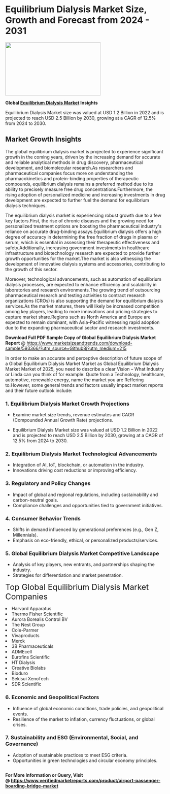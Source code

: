 <H1>Equilibrium Dialysis Market Size, Growth and Forecast from 2024 - 2031</H1><img class="aligncenter size-medium wp-image-584254" src="https://thirdeyenews.in/wp-content/uploads/2024/09/Global-Market-Research-300x168.jpeg" alt="" width="300" height="168" /><p><strong>Global&nbsp;<a href="https://www.marketsizeandtrends.com/download-sample/593366/?utm_source=Github8j?utm_medium=215">Equilibrium Dialysis Market</a> Insights</strong></p><p>Equilibrium Dialysis Market size was valued at USD 1.2 Billion in 2022 and is projected to reach USD 2.5 Billion by 2030, growing at a CAGR of 12.5% from 2024 to 2030.</p><p><h2>Market Growth Insights</h2> <p>The global equilibrium dialysis market is projected to experience significant growth in the coming years, driven by the increasing demand for accurate and reliable analytical methods in drug discovery, pharmaceutical development, and biomolecular research.As researchers and pharmaceutical companies focus more on understanding the pharmacokinetics and protein-binding properties of therapeutic compounds, equilibrium dialysis remains a preferred method due to its ability to precisely measure free drug concentrations.Furthermore, the rising adoption of personalized medicine and increasing investments in drug development are expected to further fuel the demand for equilibrium dialysis techniques.</p> <p>The equilibrium dialysis market is experiencing robust growth due to a few key factors.First, the rise of chronic diseases and the growing need for personalized treatment options are boosting the pharmaceutical industry's reliance on accurate drug-binding assays.Equilibrium dialysis offers a high degree of accuracy in determining the free fraction of drugs in plasma or serum, which is essential in assessing their therapeutic effectiveness and safety.Additionally, increasing government investments in healthcare infrastructure and biotechnology research are expected to provide further growth opportunities for the market.The market is also witnessing the development of innovative dialysis systems and accessories, contributing to the growth of this sector.</p> <p>Moreover, technological advancements, such as automation of equilibrium dialysis processes, are expected to enhance efficiency and scalability in laboratories and research environments.The growing trend of outsourcing pharmaceutical research and testing activities to contract research organizations (CROs) is also supporting the demand for equilibrium dialysis services.As the market matures, there will likely be increased competition among key players, leading to more innovations and pricing strategies to capture market share.Regions such as North America and Europe are expected to remain dominant, with Asia-Pacific witnessing rapid adoption due to the expanding pharmaceutical sector and research investments.</p> <p><span class=""><strong>Download Full PDF Sample Copy of Global Equilibrium Dialysis Market Report</strong> @ <a href="https://www.marketsizeandtrends.com/download-sample/593366/?utm_source=Github8j?utm_medium=215" target="_blank">https://www.marketsizeandtrends.com/download-sample/593366/?utm_source=Github8j?utm_medium=215</a></span></p><p>In order to make an accurate and perceptive description of future scope of a Global&nbsp;Equilibrium Dialysis Market Market as Global&nbsp;Equilibrium Dialysis Market Market of 2025, you need to describe a clear Vision &ndash; What Industry or Linda can you think of for example: Quote from a Technology, healthcare, automotive, renewable energy, name the market you are Reffering to.However, some general trends and factors usually impact market reports and their future outlook include:</p><h3>1.&nbsp;<strong>Equilibrium Dialysis Market Growth Projections</strong></h3><ul><li>Examine market size trends, revenue estimates and CAGR (Compounded Annual Growth Rate) projections.</li><li><p>Equilibrium Dialysis Market size was valued at USD 1.2 Billion in 2022 and is projected to reach USD 2.5 Billion by 2030, growing at a CAGR of 12.5% from 2024 to 2030.</p></li></ul><h3>2.&nbsp;<strong>Equilibrium Dialysis Market Technological Advancements</strong></h3><ul><li>Integration of AI, IoT, blockchain, or automation in the industry.</li><li>Innovations driving cost reductions or improving efficiency.</li></ul><h3>3.&nbsp;<strong>Regulatory and Policy Changes</strong></h3><ul><li>Impact of global and regional regulations, including sustainability and carbon-neutral goals.</li><li>Compliance challenges and opportunities tied to government initiatives.</li></ul><h3>4.&nbsp;<strong>Consumer Behavior Trends</strong></h3><ul><li>Shifts in demand influenced by generational preferences (e.g., Gen Z, Millennials).</li><li>Emphasis on eco-friendly, ethical, or personalized products/services.</li></ul><h3>5.&nbsp;<strong>Global Equilibrium Dialysis Market Competitive Landscape</strong></h3><ul><li>Analysis of key players, new entrants, and partnerships shaping the industry.</li><li>Strategies for differentiation and market penetration.</li></ul><p data-pm-slice="1 1 []"><span style="color: inherit; font-family: inherit; font-size: 25px;">Top Global Equilibrium Dialysis Market Companies</span></p><div class="" data-test-id=""><p><li>Harvard Apparatus</li><li> Thermo Fisher Scientific</li><li> Aurora Borealis Control BV</li><li> The Nest Group</li><li> Cole-Parmer</li><li> Vivaproducts</li><li> Merck</li><li> 3B Pharmaceuticals</li><li> ADMEcell</li><li> Eurofins Scientific</li><li> HT Dialysis</li><li> Creative Biolabs</li><li> Bioduro</li><li> Sekisui XenoTech</li><li> SDR Scientific</li></p></div><h3>6.&nbsp;<strong>Economic and Geopolitical Factors</strong></h3><ul><li>Influence of global economic conditions, trade policies, and geopolitical events.</li><li>Resilience of the market to inflation, currency fluctuations, or global crises.</li></ul><h3>7.&nbsp;<strong>Sustainability and ESG (Environmental, Social, and Governance)</strong></h3><ul><li>Adoption of sustainable practices to meet ESG criteria.</li><li>Opportunities in green technologies and circular economy principles.</li></ul><h2><strong style="font-size: 14px;">For More Information or Query, Visit @&nbsp;</strong><a style="background-color: #ffffff; font-size: 14px;" href="https://www.marketsizeandtrends.com/report/equilibrium-dialysis-market/" target="_blank">https://www.verifiedmarketreports.com/product/airport-passenger-boarding-bridge-market</a></h2>